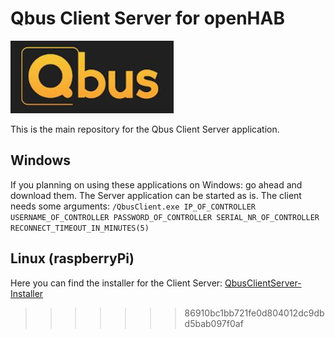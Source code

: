 # Qbus Client Server for openHAB

![Qbus Logo](images/Logo.JPG)

This is the main repository for the Qbus Client Server application.

## Windows
If you planning on using these applications on Windows: go ahead and download them.
The Server application can be started as is.
The client needs some arguments:
```/QbusClient.exe IP_OF_CONTROLLER USERNAME_OF_CONTROLLER PASSWORD_OF_CONTROLLER SERIAL_NR_OF_CONTROLLER RECONNECT_TIMEOUT_IN_MINUTES(5)```

## Linux (raspberryPi)
Here you can find the installer for the Client Server:
[QbusClientServer-Installer](https://github.com/QbusKoen/QbusClientServer-Installer)
>>>>>>> 86910bc1bb721fe0d804012dc9dbd5bab097f0af
